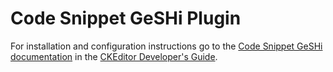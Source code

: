 Code Snippet GeSHi Plugin
==================================================

For installation and configuration instructions go to the [Code Snippet GeSHi documentation](https://ckeditor.com/docs/ckeditor4/latest/features/codesnippetgeshi.html) in the [CKEditor Developer's Guide](https://ckeditor.com/docs/ckeditor4/latest/guide.html).
